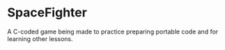 # SpaceFighter
A C-coded game being made to practice preparing portable code and for learning other lessons.
